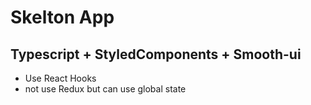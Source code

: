 # Skelton App

## Typescript + StyledComponents + Smooth-ui

- Use React Hooks 
- not use Redux but can use global state